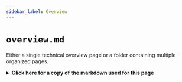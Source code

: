 ```yaml
---
sidebar_label: Overview
---
```


# `overview.md`

Either a single technical overview page or a folder containing multiple organized pages.

<details>
  <summary><b>Click here for a copy of the markdown used for this page</b></summary>
``````
# Technical Overview

## Table of Contents
1. [Introduction](#introduction)
2. [System Architecture](#system-architecture)
3. [Key Features](#key-features)
4. [Technology Stack](#technology-stack)
7. [Future Roadmap](#future-roadmap)

## Introduction
[Provide a brief introduction to the system or project]

## System Architecture
[Describe the high-level architecture of the system, you may choose to summarize each component with more details stored in a seperate markdown file within the `/docs/overview/` folder]

## Key Features

### [Feature 1]

[Feature description]

### [Feature 2]

[Feature description]

### [Feature 3]

[Feature description]

## Technology Stack

Organize as appropriate for your projects stack

- Frontend: [List technologies]
- Backend: [List technologies]
- Database: [List technologies]
- Infrastructure: [List technologies]

## Future Roadmap
[Briefly describe planned future developments or improvements]
``````

</details>

# Technical Overview

## Table of Contents
1. [Introduction](#introduction)
2. [System Architecture](#system-architecture)
3. [Key Features](#key-features)
4. [Technology Stack](#technology-stack)
7. [Future Roadmap](#future-roadmap)

## Introduction
[Provide a brief introduction to the system or project]

## System Architecture
[Describe the high-level architecture of the system, you may choose to summarize each component with more details stored in a seperate markdown file within the `/docs/overview/` folder]

## Key Features

### [Feature 1]

[Feature description]

### [Feature 2]

[Feature description]

### [Feature 3]

[Feature description]

## Technology Stack

Organize as appropriate for your projects stack

- Frontend: [List technologies]
- Backend: [List technologies]
- Database: [List technologies]
- Infrastructure: [List technologies]

## Future Roadmap
[Briefly describe planned future developments or improvements]

